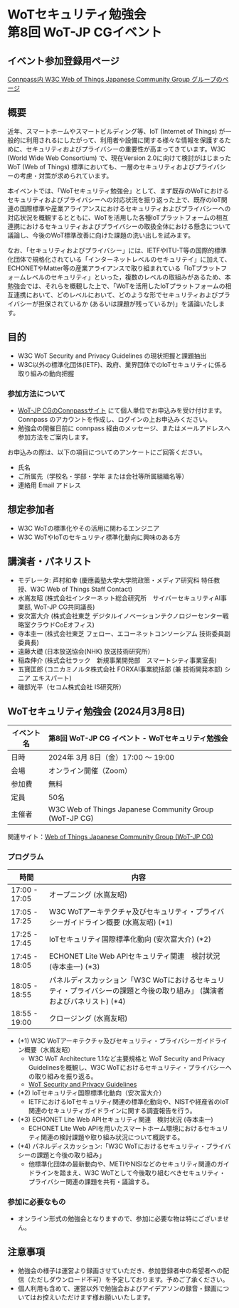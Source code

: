 # WoTセキュリティ勉強会<br/>第8回 WoT-JP CGイベント

## イベント参加登録用ページ

[Connpass内 W3C Web of Things Japanese Community Group グループのページ](https://wot-jp-cg.connpass.com/event/300963/)

## 概要

近年、スマートホームやスマートビルディング等、IoT (Internet of Things) が一般的に利用されるにしたがって、利用者や設備に関する様々な情報を保護するために、セキュリティおよびプライバシーの重要性が高まってきています。W3C (World Wide Web Consortium) で、現在Version 2.0に向けて検討がはじまった WoT (Web of Things) 標準においても、一層のセキュリティおよびプライバシーの考慮・対策が求められています。

本イベントでは、「WoTセキュリティ勉強会」として、まず既存のWoTにおけるセキュリティおよびプライバシーへの対応状況を振り返った上で、既存のIoT関連の国際標準や産業アライアンスにおけるセキュリティおよびプライバシーへの対応状況を概観するとともに、WoTを活用した各種IoTプラットフォームの相互連携におけるセキュリティおよびプライバシーの取扱全体における懸念について議論し、今後のWoT標準改善に向けた課題の洗い出しを試みます。

なお、「セキュリティおよびプライバシー」には、IETFやITU-T等の国際的標準化団体で規格化されている「インターネットレベルのセキュリテイ」に加えて、ECHONETやMatter等の産業アライアンスで取り組まれている「IoTプラットフォームレベルのセキュリティ」といった，複数のレベルの取組みがあるため、本勉強会では、それらを概観した上で、「WoTを活用したIoTプラットフォームの相互連携において、どのレベルにおいて、どのような形でセキュリティおよびプライバシーが担保されているか (あるいは課題が残っているか)」を議論いたします。

## 目的

* W3C WoT Security and Privacy Guidelines の現状把握と課題抽出
* W3C以外の標準化団体(IETF)、政府、業界団体でのIoTセキュリティに係る取り組みの動向把握

### 参加方法について
- [WoT-JP CGのConnpassサイト](https://wot-jp-cg.connpass.com/event/300963/) にて個人単位でお申込みを受け付けます。Connpass のアカウントを作成し、ログインの上お申込みください。
- 勉強会の開催日前に connpass 経由のメッセージ、またはメールアドレスへ参加方法をご案内します。

お申込みの際は、以下の項目についてのアンケートにご回答ください。
- 氏名
- ご所属先（学校名・学部・学年 または会社等所属組織名等）
- 連絡用 Email アドレス

## 想定参加者

* W3C WoTの標準化やその活用に関わるエンジニア
* W3C WoTやIoTのセキュリティ標準化動向に興味のある方

## 講演者・パネリスト

* モデレータ: 芦村和幸 (慶應義塾大学大学院政策・メディア研究科 特任教授、W3C Web of Things Staff Contact)
* 水嶌友昭 (株式会社インターネット総合研究所　サイバーセキュリティAI事業部, WoT-JP CG共同議長)
* 安次富大介 (株式会社東芝 デジタルイノベーションテクノロジーセンター戦略室クラウドCoEオフィス)
* 寺本圭一 (株式会社東芝 フェロー、エコーネットコンソーシアム 技術委員副委員長)
* 遠藤大礎 (日本放送協会(NHK) 放送技術研究所）
* 稲森伸介 (株式会社ラック　新規事業開発部　スマートシティ事業室長)
* 五寶匡郎 (コニカミノルタ株式会社 FORXAI事業統括部 (兼 技術開発本部) シニア エキスパート)
* 磯部光平（セコム株式会社 IS研究所）

## WoTセキュリティ勉強会 (2024月3月8日)

| イベント名 | 第8回 WoT-JP CG イベント - WoTセキュリティ勉強会     |
| ---------- | ------------------------------------------------------------ |
| 日時       | 2024年 3月 8日（金）17:00 ～ 19:00                        |
| 会場       | オンライン開催（Zoom）                                       |
| 参加費     | 無料                                                         |
| 定員       | 50名                                                         |
| 主催者     | W3C Web of Things Japanese Community Group (WoT-JP CG)       |

関連サイト：[Web of Things Japanese Community Group (WoT-JP CG)](https://wot-jp-cg.netlify.app/#/)

### プログラム

| 時間    | 内容                                                                                 |
| ------- | ------------------------------------------------------------------------------------ |
| 17:00 - 17:05| オープニング (水嶌友昭)|
| 17:05 - 17:25| W3C WoTアーキテクチャ及びセキュリティ・プライバシーガイドライン概要 (水嶌友昭) (\*1) |
| 17:25 - 17:45| IoTセキュリティ国際標準化動向 (安次富大介) (\*2) |
| 17:45 - 18:05| ECHONET Lite Web APIセキュリティ関連　検討状況 (寺本圭一) (\*3) |
| 18:05 - 18:55| パネルディスカッション「W3C WoTにおけるセキュリティ・プライバシーの課題と今後の取り組み」 (講演者およびパネリスト) (\*4) |
| 18:55 - 19:00| クロージング (水嶌友昭)| 

* (\*1) W3C WoTアーキテクチャ及びセキュリティ・プライバシーガイドライン概要（水嶌友昭）
    * W3C WoT Architecture 1.1など主要規格と WoT Security and Privacy Guidelinesを概観し、W3C WoTにおけるセキュリティ・プライバシーへの取り組みを振り返る。
    * [WoT Security and Privacy Guidelines](https://www.w3.org/TR/wot-security/)
* (\*2) IoTセキュリティ国際標準化動向（安次富大介）
    * IETFにおけるIoTセキュリティ関連の標準化動向や、NISTや経産省のIoT関連のセキュリティガイドラインに関する調査報告を行う。
* (\*3) ECHONET Lite Web APIセキュリティ関連　検討状況 (寺本圭一)
    * ECHONET Lite Web APIを用いたスマートホーム環境におけるセキュリティ関連の検討課題や取り組み状況について概説する。
* (\*4) パネルディスカッション:「W3C WoTにおけるセキュリティ・プライバシーの課題と今後の取り組み」 
    * 他標準化団体の最新動向や、METIやNISIなどのセキュリティ関連のガイドラインを踏まえ、W3C WoTとして今後取り組むべきセキュリティ・プライバシー関連の課題を共有・議論する。

### 参加に必要なもの

* オンライン形式の勉強会となりますので、参加に必要な物は特にございません。

## 注意事項

* 勉強会の様子は運営より録画させていただき、参加登録者中の希望者への配信（ただしダウンロード不可）を予定しております。予めご了承ください。
* 個人利用も含めて、運営以外で勉強会およびアイデアソンの録音・録画についてはお控えいただけます様お願いいたします。

